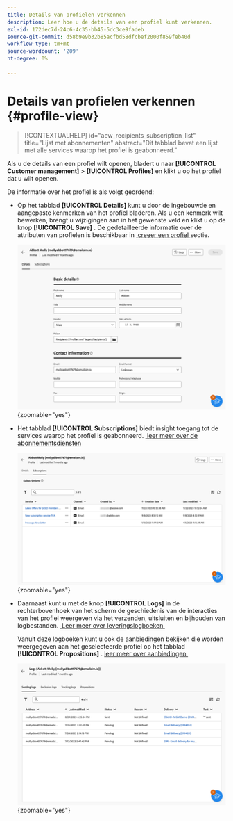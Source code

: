 ```yaml
---
title: Details van profielen verkennen
description: Leer hoe u de details van een profiel kunt verkennen.
exl-id: 172dec7d-24c6-4c35-bb45-5dc3ce9fadeb
source-git-commit: d58b9e9b32b85acfbd58dfcbef2000f859feb40d
workflow-type: tm+mt
source-wordcount: '209'
ht-degree: 0%

---
```


# Details van profielen verkennen {#profile-view}

>[!CONTEXTUALHELP]
>id="acw_recipients_subscription_list"
>title="Lijst met abonnementen"
>abstract="Dit tabblad bevat een lijst met alle services waarop het profiel is geabonneerd."

Als u de details van een profiel wilt openen, bladert u naar **[!UICONTROL Customer management]** > **[!UICONTROL Profiles]** en klikt u op het profiel dat u wilt openen.

De informatie over het profiel is als volgt geordend:

* Op het tabblad **[!UICONTROL Details]** kunt u door de ingebouwde en aangepaste kenmerken van het profiel bladeren. Als u een kenmerk wilt bewerken, brengt u wijzigingen aan in het gewenste veld en klikt u op de knop **[!UICONTROL Save]** . De gedetailleerde informatie over de attributen van profielen is beschikbaar in [&#x200B; creeer een profiel &#x200B;](create-profile.md) sectie.

  ![&#x200B; Schermafbeelding die het de detailslusje van het profiel, met inbegrip van ingebouwde en douanekenmerken toont.](assets/profile-details.png){zoomable="yes"}

* Het tabblad **[!UICONTROL Subscriptions]** biedt insight toegang tot de services waarop het profiel is geabonneerd. [&#x200B; leer meer over de abonnementsdiensten &#x200B;](manage-services.md)

  ![&#x200B; Screenshot die de abonnementen tabel toont, die van de diensten een lijst maken het profiel wordt ingetekend aan.](assets/profile-subscriptions.png){zoomable="yes"}

* Daarnaast kunt u met de knop **[!UICONTROL Logs]** in de rechterbovenhoek van het scherm de geschiedenis van de interacties van het profiel weergeven via het verzenden, uitsluiten en bijhouden van logbestanden. [&#x200B; Leer meer over leveringslogboeken &#x200B;](../monitor/delivery-logs.md)

  Vanuit deze logboeken kunt u ook de aanbiedingen bekijken die worden weergegeven aan het geselecteerde profiel op het tabblad **[!UICONTROL Propositions]** . [&#x200B; leer meer over aanbiedingen &#x200B;](../msg/offers.md)

  ![&#x200B; Scherenshot die het logboeklusje, met inbegrip van het verzenden, uitsluiting, en het volgen logboeken, evenals het voorstellingenlusje toont voor het herzien van aanbiedingen.](assets/profile-logs.png){zoomable="yes"}
